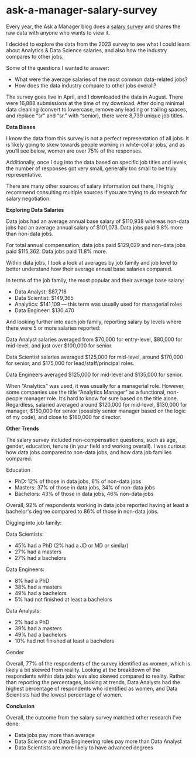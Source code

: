 # ask-a-manager-salary-survey

Every year, the Ask a Manager blog does a [salary survey](https://www.askamanager.org/2023/04/how-much-money-do-you-make-6.html) and shares the raw data with anyone who wants to view it.

I decided to explore the data from the 2023 survey to see what I could learn about Analytics & Data Science salaries, and also how the industry compares to other jobs.

Some of the questions I wanted to answer:

- What were the average salaries of the most common data-related jobs?
- How does the data industry compare to other jobs overall?

The survey goes live in April, and I downloaded the data in August. There were 16,888 submissions at the time of my download. After doing minimal data cleaning (convert to lowercase, remove any leading or trailing spaces, and replace “sr” and “sr.” with “senior), there were 8,739 unique job titles.

**Data Biases**

I know the data from this survey is not a perfect representation of all jobs. It is likely going to skew towards people working in white-collar jobs, and as you’ll see below, women are over 75% of the responses.

Additionally, once I dug into the data based on specific job titles and levels, the number of responses got very small, generally too small to be truly representative.

There are many other sources of salary information out there, I highly recommend consulting multiple sources if you are trying to do research for salary negotiation.


**Exploring Data Salaries**

Data jobs had an average annual base salary of $110,938 whereas non-data jobs had an average annual salary of $101,073. Data jobs paid 9.8% more than non-data jobs.

For total annual compensation, data jobs paid $129,029 and non-data jobs paid $115,362. Data jobs paid 11.8% more.

Within data jobs, I took a look at averages by job family and job level to better understand how their average annual base salaries compared.

In terms of the job family, the most popular and their average base salary:

- Data Analyst: $87,718
- Data Scientist: $149,365
- Analytics: $141,109 — this term was usually used for managerial roles
- Data Engineer: $130,470

And looking further into each job family, reporting salary by levels where there were 5 or more salaries reported:

Data Analyst salaries averaged from $70,000 for entry-level, $80,000 for mid-level, and just over $100,000 for senior.

Data Scientist salaries averaged $125,000 for mid-level, around $170,000 for senior, and $175,000 for lead/staff/principal roles.

Data Engineers averaged $125,000 for mid-level and $135,000 for senior.


When “Analytics” was used, it was usually for a managerial role. However, some companies use the title “Analytics Manager” as a functional, non-people manager role. It’s hard to know for sure based on the title alone. Regardless, salaried averaged around $120,000 for mid-level, $130,000 for manager, $150,000 for senior (possibly senior manager based on the logic of my code), and close to $160,000 for director.

**Other Trends**

The salary survey included non-compensation questions, such as age, gender, education, tenure (in your field and working overall). I was curious how data jobs compared to non-data jobs, and how data job families compared.

Education

- PhD: 12% of those in data jobs, 6% of non-data jobs
- Masters: 37% of those in data jobs, 34% of non-data jobs
- Bachelors: 43% of those in data jobs, 46% non-data jobs

Overall, 92% of respondents working in data jobs reported having at least a bachelor's degree compared to 86% of those in non-data jobs.

Digging into job family:

Data Scientists:

- 45% had a PhD (2% had a JD or MD or similar)
- 27% had a masters
- 27% had a bachelors

Data Engineers:

- 8% had a PhD
- 38% had a masters
- 49% had a bachelors
- 5% had not finished at least a bachelors

Data Analysts:

- 2% had a PhD
- 39% had a masters
- 49% had a bachelors
- 10% had not finished at least a bachelors

Gender

Overall, 77% of the respondents of the survey identified as women, which is likely a bit skewed from reality. Looking at the breakdown of the respondents within data jobs was also skewed compared to reality. Rather than reporting the percentages, looking at trends, Data Analysts had the highest percentage of respondents who identified as women, and Data Scientists had the lowest percentage of women.

**Conclusion**

Overall, the outcome from the salary survey matched other research I’ve done:

- Data jobs pay more than average
- Data Science and Data Engineering roles pay more than Data Analyst
- Data Scientists are more likely to have advanced degrees
